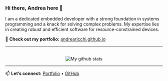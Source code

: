 ### Hi there, Andrea here 👋

I am a dedicated embedded developer with a strong foundation in systems programming and a knack for solving complex problems. My expertise lies in creating robust and efficient software for resource-constrained devices.

🔗 **Check out my portfolio:** [andrearicchi.github.io](https://andrearicchi.github.io/)

---

<p align="center">
  <br>
  <img src="https://github-readme-stats.vercel.app/api?username=andrearicchi&show_icons=true" alt="My github stats">
</p>

---

📫 **Let’s connect:**
[Portfolio](https://andrearicchi.github.io/) • [GitHub](https://github.com/andrearicchi)
